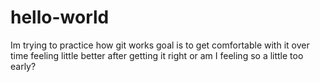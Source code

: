 # hello-world

Im trying to practice how git works
goal is to get comfortable with it over time
feeling little better after getting it right
or am I feeling so a little too early?
